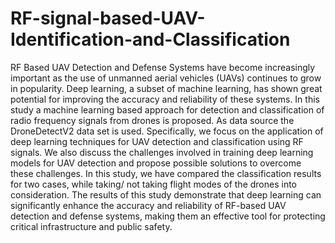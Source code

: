 # RF-signal-based-UAV-Identification-and-Classification
RF Based UAV Detection and Defense Systems have become increasingly important as the use of unmanned aerial vehicles (UAVs) continues to grow in popularity. Deep learning, a subset of machine learning, has shown great potential for improving the accuracy and reliability of these systems. In this study a machine learning based approach for detection and classification of radio frequency signals from drones is proposed. As data source the DroneDetectV2 data set is used. Specifically, we focus on the application of deep learning techniques for UAV detection and classification using RF signals. We also discuss the challenges involved in training deep learning models for UAV detection and propose possible solutions to overcome these challenges. In this study, we have compared the classification results for two cases, while taking/ not taking flight modes of the drones into consideration. The results of this study demonstrate that deep learning can significantly enhance the accuracy and reliability of RF-based UAV detection and defense systems, making them an effective tool for protecting critical infrastructure and public safety.
